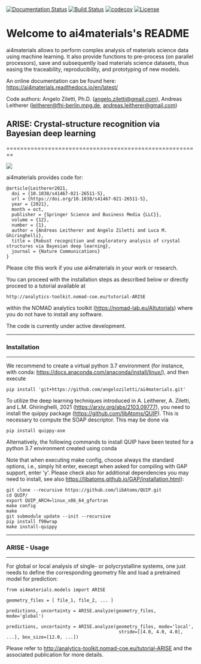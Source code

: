 [![Documentation Status](https://readthedocs.org/projects/ai4materials/badge/?version=latest)](https://ai4materials.readthedocs.io/en/latest/?badge=latest)
[![Build Status](https://travis-ci.org/angeloziletti/ai4materials.svg?branch=master)](https://travis-ci.org/angeloziletti/ai4materials)
[![codecov](https://codecov.io/gh/angeloziletti/ai4materials/branch/master/graph/badge.svg)](https://codecov.io/gh/angeloziletti/ai4materials)
[![License](https://img.shields.io/badge/License-Apache%202.0-blue.svg)](https://opensource.org/licenses/Apache-2.0)


Welcome to ai4materials's README
========================================

ai4materials allows to perform complex analysis of materials science data using machine learning. It also
provide functions to pre-process (on parallel processors), save and subsequently load materials science datasets,
thus easing the traceability, reproducibility, and prototyping of new models.

An online documentation can be found here: https://ai4materials.readthedocs.io/en/latest/

Code authors: Angelo Ziletti, Ph.D. (angelo.ziletti@gmail.com), Andreas Leitherer (leitherer@fhi-berlin.mpg.de, andreas.leitherer@gmail.com)


## ARISE: Crystal-structure recognition via Bayesian deep learning
========================================================

![](./assets/ARISE_logo.svg)

ai4materials provides code for: 

    @article{Leitherer2021,
      doi = {10.1038/s41467-021-26511-5},
      url = {https://doi.org/10.1038/s41467-021-26511-5},
      year = {2021},
      month = oct,
      publisher = {Springer Science and Business Media {LLC}},
      volume = {12},
      number = {1},
      author = {Andreas Leitherer and Angelo Ziletti and Luca M. Ghiringhelli},
      title = {Robust recognition and exploratory analysis of crystal structures via Bayesian deep learning},
      journal = {Nature Communications}
    }

Please cite this work if you use ai4materials in your work or research.

You can proceed with the installation steps as described below or directly proceed to a tutorial available at

    http://analytics-toolkit.nomad-coe.eu/tutorial-ARISE
    
within the NOMAD analytics toolkit (https://nomad-lab.eu/AItutorials) where you do not have to install any software.

The code is currently under active development.

------------------
### Installation
------------------

We recommend to create a virtual python 3.7 environment (for instance, with conda: https://docs.anaconda.com/anaconda/install/linux/), and then execute

    pip install 'git+https://github.com/angeloziletti/ai4materials.git'

To utilize the deep learning techniques introduced in A. Leitherer, A. Ziletti, and L.M. Ghiringhelli, 2021 (https://arxiv.org/abs/2103.09777), you need to install the quippy package (https://github.com/libAtoms/QUIP). This is necessary to compute the SOAP descriptor. This may be done via

    pip install quippy-ase

Alternatively, the following commands to install QUIP have been tested for a python 3.7 environment created using conda 

Note that when executing make config, choose always the standard options, i.e., simply hit enter, execept when asked for compiling with GAP support, enter 'y'. Please check also for additional dependencies you may need to install, see also https://libatoms.github.io/GAP/installation.html):

    git clone --recursive https://github.com/libAtoms/QUIP.git
    cd QUIP/
    export QUIP_ARCH=linux_x86_64_gfortran
    make config
    make
    git submodule update --init --recursive
    pip install f90wrap
    make install-quippy

---------------
### ARISE - Usage
---------------

For global or local analysis of single- or polycrystalline systems, one just needs to define the corresponding geometry file and load a pretrained model for prediction:

    from ai4materials.models import ARISE

    geometry_files = [ file_1, file_2, ... ]

    predictions, uncertainty = ARISE.analyze(geometry_files, mode='global') 

    predictions, uncertainty = ARISE.analyze(geometry_files, mode='local',
                                              stride=[[4.0, 4.0, 4.0], ...], box_size=[12.0, ...])
                                              
Please refer to  http://analytics-toolkit.nomad-coe.eu/tutorial-ARISE and the associated publication for more details.
